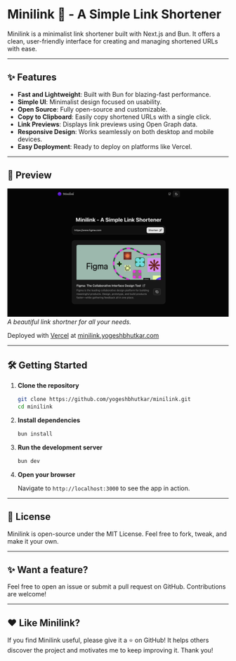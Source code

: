 # Minilink 🔗 - A Simple Link Shortener

Minilink is a minimalist link shortener built with Next.js and Bun. It offers a clean, user-friendly interface for creating and managing shortened URLs with ease.

---

## ✨ Features

- **Fast and Lightweight**: Built with Bun for blazing-fast performance.
- **Simple UI**: Minimalist design focused on usability.
- **Open Source**: Fully open-source and customizable.
- **Copy to Clipboard**: Easily copy shortened URLs with a single click.
- **Link Previews**: Displays link previews using Open Graph data.
- **Responsive Design**: Works seamlessly on both desktop and mobile devices.
- **Easy Deployment**: Ready to deploy on platforms like Vercel.

---

## 🚀 Preview

![Minilink Screenshot](./screenshot.png)  
*A beautiful link shortner for all your needs.*

Deployed with [Vercel](https://vercel.com) at [minilink.yogeshbhutkar.com](https://minilink.yogeshbhutkar.com)

---

## 🛠️ Getting Started

1. **Clone the repository**

   ```bash
   git clone https://github.com/yogeshbhutkar/minilink.git
   cd minilink
   ```

2. **Install dependencies**

   ```bash
   bun install
   ```

3. **Run the development server**

   ```bash
   bun dev
   ```

4. **Open your browser**

   Navigate to `http://localhost:3000` to see the app in action.

---

## 📝 License

Minilink is open-source under the MIT License. Feel free to fork, tweak, and make it your own.

---

## ✨ Want a feature?

Feel free to open an issue or submit a pull request on GitHub. Contributions are welcome!

---

## ❤️ Like Minilink?

If you find Minilink useful, please give it a ⭐ on GitHub! It helps others discover the project and motivates me to keep improving it. Thank you!
